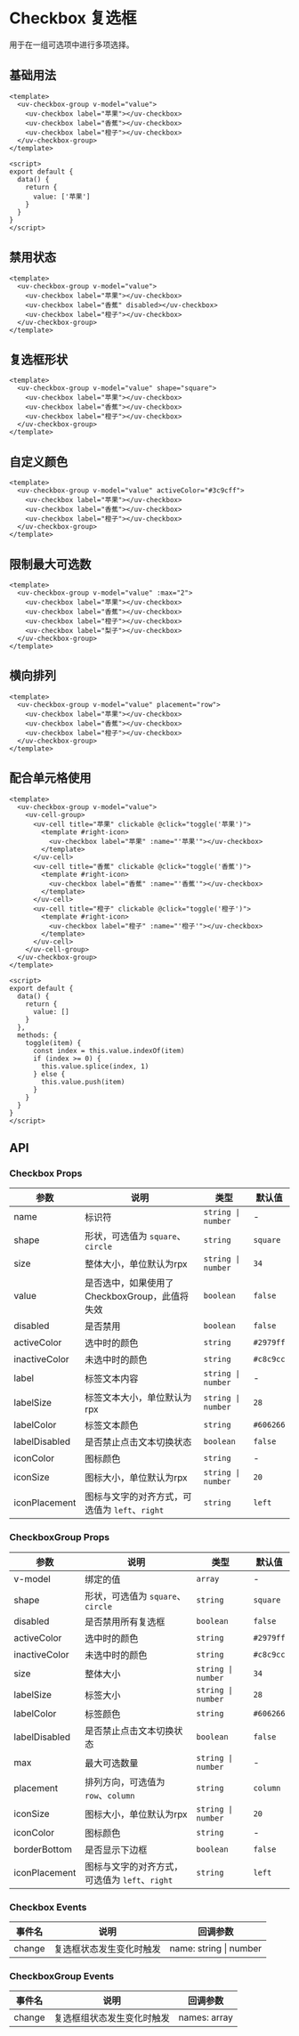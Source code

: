 # Checkbox 复选框

用于在一组可选项中进行多项选择。

## 基础用法

```vue
<template>
  <uv-checkbox-group v-model="value">
    <uv-checkbox label="苹果"></uv-checkbox>
    <uv-checkbox label="香蕉"></uv-checkbox>
    <uv-checkbox label="橙子"></uv-checkbox>
  </uv-checkbox-group>
</template>

<script>
export default {
  data() {
    return {
      value: ['苹果']
    }
  }
}
</script>
```

## 禁用状态

```vue
<template>
  <uv-checkbox-group v-model="value">
    <uv-checkbox label="苹果"></uv-checkbox>
    <uv-checkbox label="香蕉" disabled></uv-checkbox>
    <uv-checkbox label="橙子"></uv-checkbox>
  </uv-checkbox-group>
</template>
```

## 复选框形状

```vue
<template>
  <uv-checkbox-group v-model="value" shape="square">
    <uv-checkbox label="苹果"></uv-checkbox>
    <uv-checkbox label="香蕉"></uv-checkbox>
    <uv-checkbox label="橙子"></uv-checkbox>
  </uv-checkbox-group>
</template>
```

## 自定义颜色

```vue
<template>
  <uv-checkbox-group v-model="value" activeColor="#3c9cff">
    <uv-checkbox label="苹果"></uv-checkbox>
    <uv-checkbox label="香蕉"></uv-checkbox>
    <uv-checkbox label="橙子"></uv-checkbox>
  </uv-checkbox-group>
</template>
```

## 限制最大可选数

```vue
<template>
  <uv-checkbox-group v-model="value" :max="2">
    <uv-checkbox label="苹果"></uv-checkbox>
    <uv-checkbox label="香蕉"></uv-checkbox>
    <uv-checkbox label="橙子"></uv-checkbox>
    <uv-checkbox label="梨子"></uv-checkbox>
  </uv-checkbox-group>
</template>
```

## 横向排列

```vue
<template>
  <uv-checkbox-group v-model="value" placement="row">
    <uv-checkbox label="苹果"></uv-checkbox>
    <uv-checkbox label="香蕉"></uv-checkbox>
    <uv-checkbox label="橙子"></uv-checkbox>
  </uv-checkbox-group>
</template>
```

## 配合单元格使用

```vue
<template>
  <uv-checkbox-group v-model="value">
    <uv-cell-group>
      <uv-cell title="苹果" clickable @click="toggle('苹果')">
        <template #right-icon>
          <uv-checkbox label="苹果" :name="'苹果'"></uv-checkbox>
        </template>
      </uv-cell>
      <uv-cell title="香蕉" clickable @click="toggle('香蕉')">
        <template #right-icon>
          <uv-checkbox label="香蕉" :name="'香蕉'"></uv-checkbox>
        </template>
      </uv-cell>
      <uv-cell title="橙子" clickable @click="toggle('橙子')">
        <template #right-icon>
          <uv-checkbox label="橙子" :name="'橙子'"></uv-checkbox>
        </template>
      </uv-cell>
    </uv-cell-group>
  </uv-checkbox-group>
</template>

<script>
export default {
  data() {
    return {
      value: []
    }
  },
  methods: {
    toggle(item) {
      const index = this.value.indexOf(item)
      if (index >= 0) {
        this.value.splice(index, 1)
      } else {
        this.value.push(item)
      }
    }
  }
}
</script>
```

## API

### Checkbox Props

| 参数 | 说明 | 类型 | 默认值 |
|------|------|------|------|
| name | 标识符 | `string \| number` | - |
| shape | 形状，可选值为 `square`、`circle` | `string` | `square` |
| size | 整体大小，单位默认为rpx | `string \| number` | `34` |
| value | 是否选中，如果使用了CheckboxGroup，此值将失效 | `boolean` | `false` |
| disabled | 是否禁用 | `boolean` | `false` |
| activeColor | 选中时的颜色 | `string` | `#2979ff` |
| inactiveColor | 未选中时的颜色 | `string` | `#c8c9cc` |
| label | 标签文本内容 | `string \| number` | - |
| labelSize | 标签文本大小，单位默认为rpx | `string \| number` | `28` |
| labelColor | 标签文本颜色 | `string` | `#606266` |
| labelDisabled | 是否禁止点击文本切换状态 | `boolean` | `false` |
| iconColor | 图标颜色 | `string` | - |
| iconSize | 图标大小，单位默认为rpx | `string \| number` | `20` |
| iconPlacement | 图标与文字的对齐方式，可选值为 `left`、`right` | `string` | `left` |

### CheckboxGroup Props

| 参数 | 说明 | 类型 | 默认值 |
|------|------|------|------|
| v-model | 绑定的值 | `array` | - |
| shape | 形状，可选值为 `square`、`circle` | `string` | `square` |
| disabled | 是否禁用所有复选框 | `boolean` | `false` |
| activeColor | 选中时的颜色 | `string` | `#2979ff` |
| inactiveColor | 未选中时的颜色 | `string` | `#c8c9cc` |
| size | 整体大小 | `string \| number` | `34` |
| labelSize | 标签大小 | `string \| number` | `28` |
| labelColor | 标签颜色 | `string` | `#606266` |
| labelDisabled | 是否禁止点击文本切换状态 | `boolean` | `false` |
| max | 最大可选数量 | `string \| number` | - |
| placement | 排列方向，可选值为 `row`、`column` | `string` | `column` |
| iconSize | 图标大小，单位默认为rpx | `string \| number` | `20` |
| iconColor | 图标颜色 | `string` | - |
| borderBottom | 是否显示下边框 | `boolean` | `false` |
| iconPlacement | 图标与文字的对齐方式，可选值为 `left`、`right` | `string` | `left` |

### Checkbox Events

| 事件名 | 说明 | 回调参数 |
|------|------|------|
| change | 复选框状态发生变化时触发 | name: string \| number |

### CheckboxGroup Events

| 事件名 | 说明 | 回调参数 |
|------|------|------|
| change | 复选框组状态发生变化时触发 | names: array | 